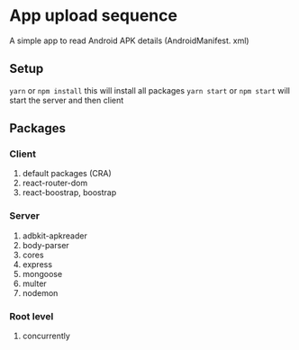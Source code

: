 # App upload sequence

A simple app to read Android APK details (AndroidManifest. xml)

## Setup

`yarn` or `npm install` this will install all packages
`yarn start` or `npm start` will start the server and then client

## Packages

### Client

1. default packages (CRA)
1. react-router-dom
1. react-boostrap, boostrap

### Server

1. adbkit-apkreader
1. body-parser
1. cores
1. express
1. mongoose
1. multer
1. nodemon

### Root level

1. concurrently
